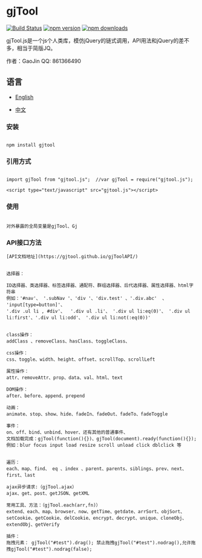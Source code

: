 ﻿# gjTool

[![Build Status](https://travis-ci.org/gjTool/gjTool.svg?branch=master)](https://travis-ci.org/gjTool/gjTool)
[![npm version](https://img.shields.io/npm/v/gjtool.svg)](https://www.npmjs.com/package/gjtool)
[![npm downloads](https://img.shields.io/npm/dt/gjtool.svg)](https://www.npmjs.com/package/gjtool)

gjTool.js是一个js个人类库，模仿jQuery的链式调用，API用法和jQuery的差不多，相当于简版JQ。

作者：GaoJin  QQ: 861366490

## 语言


- [English](README.md)

- [中文](README-CN.md)

### 安装
```

npm install gjtool

```

### 引用方式
```

import gjTool from "gjtool.js";  //var gjTool = require("gjtool.js");
```

```
<script type="text/javascript" src="gjtool.js"></script>

```

### 使用
```

对外暴露的全局变量是gjTool、Gj

```

### API接口方法
```
[API文档地址](https://gjtool.github.io/gjToolAPI/)


选择器：
 
ID选择器、类选择器、标签选择器、通配符、群组选择器、后代选择器、属性选择器、html字符串
例如：'#nav'、 '.subNav '、'div '、'div.test' 、'.div.abc'  、 'input[type=button]'、
'.div .ul li , #div'、  '.div ul .li'、 '.div ul li:eq(0)'、 '.div ul li:first'、'.div ul li:odd'、 '.div ul li:not(:eq(0))'


class操作：
addClass 、removeClass、hasClass、toggleClass、

css操作：
css、toggle、width、height、offset、scrollTop、scrollLeft

属性操作：
attr、removeAttr、prop、data、val、html、text

DOM操作：
after、before、append、prepend

动画：
animate、stop、show、hide、fadeIn、fadeOut、fadeTo、fadeToggle

事件：
on、off、bind、unbind、hover、还有其他的普通事件、
文档加载完成：gjTool(function(){})、gjTool(document).ready(function(){});
例如：blur focus input load resize scroll unload click dblclick 等


遍历：
each、map、find、 eq 、index 、parent、parents、siblings、prev、next、first、last

ajax异步请求:（gjTool.ajax）
ajax、get、post、getJSON、getXML

常用工具、方法：（gjTool.each(arr,fn)）
extend、each、map、browser、now、getTime、getdate、arrSort、objSort、setCookie、getCookie、delCookie、encrypt、decrypt、unique、cloneObj、extendObj、getVerify

插件：
拖拽元素： gjTool("#test").drag(); 禁止拖拽gjTool("#test").nodrag(),允许拖拽gjTool("#test").nodrag(false);